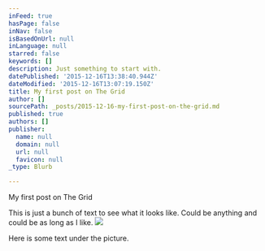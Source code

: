 ```yaml
---
inFeed: true
hasPage: false
inNav: false
isBasedOnUrl: null
inLanguage: null
starred: false
keywords: []
description: Just something to start with.
datePublished: '2015-12-16T13:38:40.944Z'
dateModified: '2015-12-16T13:07:19.150Z'
title: My first post on The Grid
author: []
sourcePath: _posts/2015-12-16-my-first-post-on-the-grid.md
published: true
authors: []
publisher:
  name: null
  domain: null
  url: null
  favicon: null
_type: Blurb

---
```

My first post on The Grid

This is just a bunch of text to see what it looks like. Could be anything and could be as long as I like.
![](https://the-grid-user-content.s3-us-west-2.amazonaws.com/f19bf07c-3382-49b2-bc9f-13a8cf647ce5.JPG)

Here is some text under the picture.